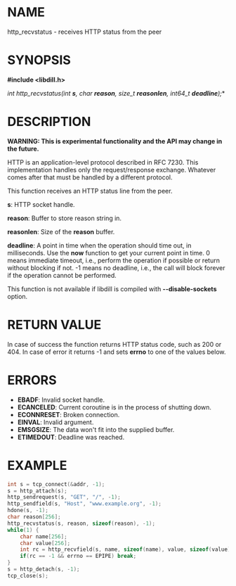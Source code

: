 # NAME

http_recvstatus - receives HTTP status from the peer

# SYNOPSIS

**#include &lt;libdill.h>**

**int http_recvstatus(int **_s_**, char* **_reason_**, size_t **_reasonlen_**, int64_t **_deadline_**);**

# DESCRIPTION

**WARNING: This is experimental functionality and the API may change in the future.**

HTTP is an application-level protocol described in RFC 7230. This implementation handles only the request/response exchange. Whatever comes after that must be handled by a different protocol.

This function receives an HTTP status line from the peer.

**s**: HTTP socket handle.

**reason**: Buffer to store reason string in.

**reasonlen**: Size of the **reason** buffer.

**deadline**: A point in time when the operation should time out, in milliseconds. Use the **now** function to get your current point in time. 0 means immediate timeout, i.e., perform the operation if possible or return without blocking if not. -1 means no deadline, i.e., the call will block forever if the operation cannot be performed.


This function is not available if libdill is compiled with **--disable-sockets** option.

# RETURN VALUE

In case of success the function returns HTTP status code, such as 200 or 404. In case of error it returns -1 and sets **errno** to one of the values below.

# ERRORS

* **EBADF**: Invalid socket handle.
* **ECANCELED**: Current coroutine is in the process of shutting down.
* **ECONNRESET**: Broken connection.
* **EINVAL**: Invalid argument.
* **EMSGSIZE**: The data won't fit into the supplied buffer.
* **ETIMEDOUT**: Deadline was reached.

# EXAMPLE

```c
int s = tcp_connect(&addr, -1);
s = http_attach(s);
http_sendrequest(s, "GET", "/", -1);
http_sendfield(s, "Host", "www.example.org", -1);
hdone(s, -1);
char reason[256];
http_recvstatus(s, reason, sizeof(reason), -1);
while(1) {
    char name[256];
    char value[256];
    int rc = http_recvfield(s, name, sizeof(name), value, sizeof(value), -1);
    if(rc == -1 && errno == EPIPE) break;
}
s = http_detach(s, -1);
tcp_close(s);
```
